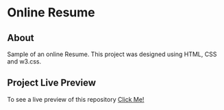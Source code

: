 # Online Resume

## About

Sample of an online Resume. This project was designed using HTML, CSS and w3.css.

## Project Live Preview

To see a live preview of this repository [Click Me!](https://mrnati.github.io/onlineResume/)